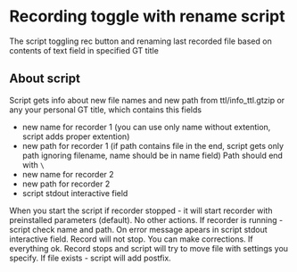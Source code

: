 # Recording toggle with rename script

The script toggling rec button and renaming last recorded file based on contents of text field in specified GT title

## About script

Script gets info about new file names and new path from ttl/info_ttl.gtzip or any your personal GT title, which contains this fields

- new name for recorder 1 (you can use only name without extention, script adds proper extention)
- new path for recorder 1 (if path contains file in the end, script gets only path ignoring filename, name should be in name field) Path should end with `\`
- new name for recorder 2
- new path for recorder 2
- script stdout interactive field

When you start the script if recorder stopped - it will start recorder with preinstalled parameters (default). No other actions.
If recorder is running - script check name and path. On error message apears in script stdout interactive field. Record will not stop. You can make corrections. If everything ok. Record stops and script will try to move file with settings you specify. If file exists - script will add postfix.
